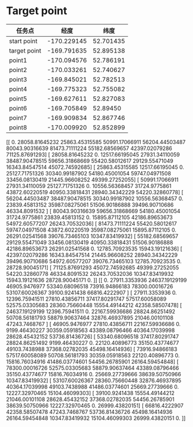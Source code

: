 # Target point
|任务点|经度|纬度|
|--------|-------|------|
|start point|-170.229145|52.701435|
|target point|-169.791635|52.895138|
|point1|-170.094576|52.786191|
|point2|-170.033261|52.740627|
|point3|-169.845021|52.782513|
|point4|-169.775323|52.755082|
|point5|-169.627611|52.827083|
|point6|-169.705849|52.89450|
|point7|-169.909834|52.867746|
|point8|-170.009920|52.852899|
 













 [[     0.          28058.81645232  25863.45315585  50991.17066911  56204.44503487  80043.90316639  81473.71111224  55182.68569657   42397.02079286 71125.87691293]
 [ 28058.81645232      0.          12517.66195045  27931.34110059   38487.90478515  59656.31868669  55420.58012617  29129.55471049   16343.84547514  45072.74592685]
 [ 25863.45315585  12517.66195045      0.          25127.71751326   30340.99187902  54180.45001054  59747.04971508  33456.08130419  21445.96608252  49399.27252055]
 [ 50991.17066911  27931.34110059  25127.71751326      0.          10556.56368457   31724.9775861   43872.60220519  40950.33818431  28940.34342229   54220.32860778]
 [ 56204.44503487  38487.90478515  30340.99187902  10556.56368457      0.   23839.45813152  35987.08275061  51506.90186888  39496.90710686  46334.8091532 ]
 [ 80043.90316639  59656.31868669  54180.45001054  31724.9775861  23839.45813152      0.          15895.87112105  42186.89653673  54972.60577207  26243.70532036]
 [ 81473.71111224  55420.58012617  59747.04971508  43872.60220519  35987.08275061  15895.87112105      0.          26291.02541568  39076.73465103  10347.83419932]
 [ 55182.68569657  29129.55471049  33456.08130419  40950.33818431  51506.90186888  42186.89653673  26291.02541568      0.          12785.70923535  15943.19121636]
 [ 42397.02079286  16343.84547514  21445.96608252  28940.34342229   39496.90710686  54972.60577207  39076.73465103  12785.70923535      0.   28728.90045171]
 [ 71125.87691293  45072.74592685  49399.27252055  54220.32860778   46334.8091532   26243.70532036  10347.83419932  15943.19121636   28728.90045171      0.        ]]
[[     0.          27911.3353936   24637.19129199  46905.9476977   53340.68096518  73916.94866183  78300.00016726  53107.60026367   39100.9241438   66816.4222907 ]
 [ 27911.3353936       0.          12396.75941511  27810.43856711   37417.80291747  57517.60058089  52575.03305683  28360.75660448   15554.49144212  42358.58507478]
 [ 24637.19129199  12396.75941511      0.          22167.59936686   28824.86251492  50708.56181793  58879.90637464  32876.46937895   21046.00101108  47243.7468767 ]
 [ 46905.9476977   27810.43856711  22167.59936686      0.           9199.46430227  30359.05918563  43389.08796466  40364.17039998  28628.45432152   53736.81436726]
 [ 53340.68096518  37417.80291747  28824.86251492   9199.46430227      0.  22120.40896773  35150.43774677  49103.7438988   37368.02782035  45498.16414936]
 [ 73916.94866183  57517.60058089  50708.56181793  30359.05918563  22120.40896773      0.          15816.76034916  41486.03774601  54456.26785901  26164.59454848]
 [ 78300.00016726  52575.03305683  58879.90637464  43389.08796466   35150.43774677  15816.76034916      0.          25669.27739666   38639.50750966  10347.83419932]
 [ 53107.60026367  28360.75660448  32876.46937895  40364.17039998   49103.7438988   41486.03774601  25669.27739666      0.          12227.32970465   15104.46099303]
 [ 39100.9241438   15554.49144212  21046.00101108  28628.45432152   37368.02782035  54456.26785901  38639.50750966  12227.32970465      0.   26999.43820151]
 [ 66816.4222907   42358.58507478  47243.7468767   53736.81436726   45498.16414936  26164.59454848  10347.83419932  15104.46099303   26999.43820151      0.        ]]
